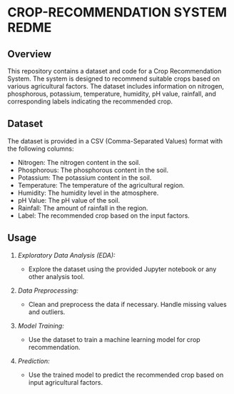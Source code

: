 # CROP-RECOMMENDATION SYSTEM REDME

## Overview

This repository contains a dataset and code for a Crop Recommendation System. The system is designed to recommend suitable crops based on various agricultural factors. The dataset includes information on nitrogen, phosphorous, potassium, temperature, humidity, pH value, rainfall, and corresponding labels indicating the recommended crop.

## Dataset

The dataset is provided in a CSV (Comma-Separated Values) format with the following columns:

- Nitrogen: The nitrogen content in the soil.
- Phosphorous: The phosphorous content in the soil.
- Potassium: The potassium content in the soil.
- Temperature: The temperature of the agricultural region.
- Humidity: The humidity level in the atmosphere.
- pH Value: The pH value of the soil.
- Rainfall: The amount of rainfall in the region.
- Label: The recommended crop based on the input factors.


## Usage

1. *Exploratory Data Analysis (EDA):*
   - Explore the dataset using the provided Jupyter notebook or any other analysis tool.

2. *Data Preprocessing:*
   - Clean and preprocess the data if necessary. Handle missing values and outliers.

3. *Model Training:*
   - Use the dataset to train a machine learning model for crop recommendation.

4. *Prediction:*
   - Use the trained model to predict the recommended crop based on input agricultural factors.


  
